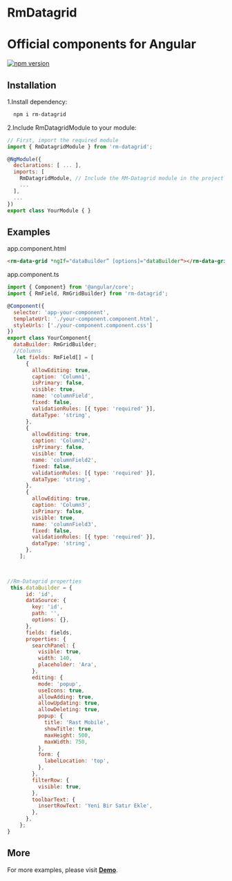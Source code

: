 # RmDatagrid
# Official components for Angular
[![npm version](https://d25lcipzij17d.cloudfront.net/badge.svg?id=js&r=r&ts=1683906897&type=6e&v=0.0.43&x2=0)](https://www.npmjs.com/package/rm-datagrid)
## Installation
1.Install dependency:

```bash
  npm i rm-datagrid 
```
2.Include RmDatagridModule to your module:

```javascript
// First, import the required module
import { RmDatagridModule } from 'rm-datagrid';

@NgModule({
  declarations: [ ... ],
  imports: [
    RmDatagridModule, // Include the RM-Datagrid module in the project
    ...
  ],
  ...
})
export class YourModule { }
```


## Examples 

app.component.html
```html
<rm-data-grid *ngIf="dataBuilder” [options]="dataBuilder"></rm-data-grid>
```
app.component.ts
```javascript
import { Component} from '@angular/core';
import { RmField, RmGridBuilder} from 'rm-datagrid';

@Component({
  selector: 'app-your-component',
  templateUrl: './your-component.component.html',
  styleUrls: ['./your-component.component.css']
})
export class YourComponent{
  dataBuilder: RmGridBuilder;
  //Columns
   let fields: RmField[] = [
      {
        allowEditing: true,
        caption: 'Column1',
        isPrimary: false,
        visible: true,
        name: 'columnField',
        fixed: false,
        validationRules: [{ type: 'required' }],
        dataType: 'string',
      },
      {
        allowEditing: true,
        caption: 'Column2',
        isPrimary: false,
        visible: true,
        name: 'columnField2',
        fixed: false,
        validationRules: [{ type: 'required' }],
        dataType: 'string',
      },
      {
        allowEditing: true,
        caption: 'Column3',
        isPrimary: false,
        visible: true,
        name: 'columnField3',
        fixed: false,
        validationRules: [{ type: 'required' }],
        dataType: 'string',
      },
    ];


   
//Rm-Datagrid properties
 this.dataBuilder = {
      id: 'id',
      dataSource: {
        key: 'id',
        path: '',
        options: {},
      },
      fields: fields,
      properties: {
        searchPanel: {
          visible: true,
          width: 140,
          placeholder: 'Ara',
        },
        editing: {
          mode: 'popup',
          useIcons: true,
          allowAdding: true,
          allowUpdating: true,
          allowDeleting: true,
          popup: {
            title: 'Rast Mobile',
            showTitle: true,
            maxHeight: 500,
            maxWidth: 750,
          },
          form: {
            labelLocation: 'top',
          },
        },
        filterRow: {
          visible: true,
        },
        toolbarText: {
          insertRowText: 'Yeni Bir Satır Ekle',
        },
      },
    };
}
```
## More
For more examples, please visit **[Demo](link)**.

